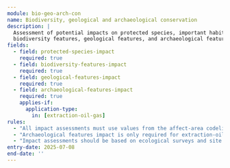 ```yaml
---
module: bio-geo-arch-con
name: Biodiversity, geological and archaeological conservation
description: |
  Assessment of potential impacts on protected species, important habitats, 
  biodiversity features, geological features, and archaeological features
fields:
  - field: protected-species-impact
    required: true
  - field: biodiversity-features-impact
    required: true
  - field: geological-features-impact
    required: true
  - field: archaeological-features-impact
    required: true
    applies-if:
      application-type:
        in: [extraction-oil-gas]
rules:
  - "All impact assessments must use values from the affect-area codelist or 'no'"
  - "Archaeological features impact is only required for extraction-oil-gas applications"
  - "Impact assessments should be based on ecological surveys and site assessments"
entry-date: 2025-07-08
end-date: ''
---
```

